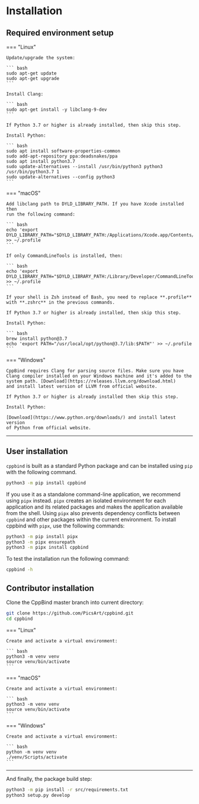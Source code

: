 # Installation

## Required environment setup

=== "Linux"

    Update/upgrade the system:

    ``` bash
    sudo apt-get update
    sudo apt-get upgrade
    ```

    Install Clang:

    ``` bash
    sudo apt-get install -y libclang-9-dev
    ```

    If Python 3.7 or higher is already installed, then skip this step.

    Install Python:

    ``` bash
    sudo apt install software-properties-common
    sudo add-apt-repository ppa:deadsnakes/ppa
    sudo apt install python3.7
    sudo update-alternatives --install /usr/bin/python3 python3 /usr/bin/python3.7 1
    sudo update-alternatives --config python3
    ```

=== "macOS"

    Add libclang path to DYLD_LIBRARY_PATH. If you have Xcode installed then
    run the following command:

    ``` bash
    echo 'export DYLD_LIBRARY_PATH="$DYLD_LIBRARY_PATH:/Applications/Xcode.app/Contents/Developer/Toolchains/XcodeDefault.xctoolchain/usr/lib"' >> ~/.profile
    ```

    If only CommandLineTools is installed, then:

    ``` bash
    echo 'export DYLD_LIBRARY_PATH="$DYLD_LIBRARY_PATH:/Library/Developer/CommandLineTools/usr/lib"' >> ~/.profile
    ```

    If your shell is Zsh instead of Bash, you need to replace **.profile**
    with **.zshrc** in the previous commands.

    If Python 3.7 or higher is already installed, then skip this step.

    Install Python:

    ``` bash
    brew install python@3.7
    echo 'export PATH="/usr/local/opt/python@3.7/lib:$PATH"' >> ~/.profile
    ```

=== "Windows"

    CppBind requires Clang for parsing source files. Make sure you have
    Clang compiler installed on your Windows machine and it's added to the
    system path. [Download](https://releases.llvm.org/download.html)
    and install latest version of LLVM from official website.

    If Python 3.7 or higher is already installed then skip this step.

    Install Python:

    [Download](https://www.python.org/downloads/) and install latest version
    of Python from official website.

----

## User installation

`cppbind` is built as a standard Python package and can be installed
using `pip` with the following command.

``` bash
python3 -m pip install cppbind
```

If you use it as a standalone command-line application, we recommend
using `pipx` instead. `pipx` creates an isolated environment for each
application and its related packages and makes the application available
from the shell. Using `pipx` also prevents dependency conflicts between
`cppbind` and other packages within the current environment. To install
cppbind with `pipx`, use the following commands:

``` bash
python3 -m pip install pipx
python3 -m pipx ensurepath
python3 -m pipx install cppbind
```

To test the installation run the following command:

``` bash
cppbind -h
```

## Contributor installation

Clone the CppBind master branch into current directory:

``` bash
git clone https://github.com/PicsArt/cppbind.git
cd cppbind
```

=== "Linux"

    Create and activate a virtual environment:

    ``` bash
    python3 -m venv venv
    source venv/bin/activate
    ```

=== "macOS"

    Create and activate a virtual environment:

    ``` bash
    python3 -m venv venv
    source venv/bin/activate
    ```

=== "Windows"

    Create and activate a virtual environment:

    ``` bash
    python -m venv venv
    ./venv/Scripts/activate
    ```
----

And finally, the package build step:

``` bash
python3 -m pip install -r src/requirements.txt
python3 setup.py develop
```
